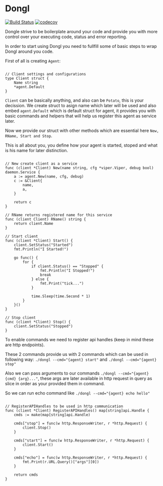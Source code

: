 # Dongl

[![Build Status](https://travis-ci.com/kilgaloon/dongl.svg?branch=master)](https://travis-ci.com/kilgaloon/dongl)
[![codecov](https://codecov.io/gh/kilgaloon/dongl/branch/master/graph/badge.svg)](https://codecov.io/gh/kilgaloon/dongl)

Dongle strive to be boilerplate around your code and provide you with more control over your executing code, status and error reporting.

In order to start using Dongl you need to fullfill some of basic steps to wrap Dongl around you code.

First of all is creating `Agent`:

```

// Client settings and configurations
type Client struct {
	Name string
	*agent.Default
}

```
`Client` can be basically anything, and also can be `Potato`, this is your decission. We create struct to asign name which later will be used and also embed `agent.Default` which is default struct for agent, it provides you with basic commands and helpers that will help us register this agent as service later.

Now we provide our struct with other methods which are essential here `New, RName, Start and Stop`.

This is all about you, you define how your agent is started, stoped and what is his name for later distinction.

```

// New create client as a service
func (client *Client) New(name string, cfg *viper.Viper, debug bool) daemon.Service {
	a := agent.New(name, cfg, debug)
	c := &Client{
		name,
		a,
	}

	return c
}

// RName returns registered name for this service
func (client Client) RName() string {
	return client.Name
}

// Start client
func (client *Client) Start() {
	client.SetStatus("Started")
	fmt.Println("I Started!")

	go func() {
		for {
			if client.Status() == "Stopped" {
				fmt.Println("I Stopped!")
				break
			} else {
				fmt.Print("tick...")
			}

			time.Sleep(time.Second * 1)
		}
	}()
}

// Stop client
func (client *Client) Stop() {
	client.SetStatus("Stopped")
}
```

To enable commands we need to register api handles (keep in mind these are http endpoints).

These 2 commands provide us with 2 commands which can be used in following way: `./dongl --cmd="{agent} start"` and `./dongl --cmd="{agent} stop"`

Also we can pass arguments to our commands `./dongl --cmd="{agent} {cmd} {arg}..."`, these args are later available in http request in query as slice in order as your provided them in command.

So we can run echo command like `./dongl --cmd="{agent} echo hello"`

```

// RegisterAPIHandles to be used in http communication
func (client *Client) RegisterAPIHandles() map[string]api.Handle {
	cmds := make(map[string]api.Handle)

	cmds["stop"] = func(w http.ResponseWriter, r *http.Request) {
		client.Stop()
	}

	cmds["start"] = func(w http.ResponseWriter, r *http.Request) {
		client.Start()
	}

    cmds["echo"] = func(w http.ResponseWriter, r *http.Request) {
		fmt.Print(r.URL.Query()["args"][0])
	}

	return cmds
}
```